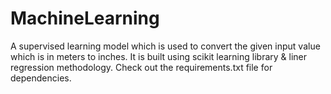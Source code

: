 # MachineLearning
A supervised learning model which is used to convert the given input value which is in meters to inches.
It is built using scikit learning library & liner regression methodology.
Check out the requirements.txt file for dependencies.
